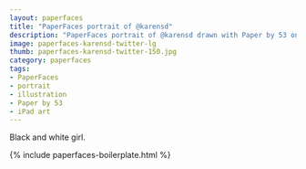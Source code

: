 ```yaml
---
layout: paperfaces
title: "PaperFaces portrait of @karensd"
description: "PaperFaces portrait of @karensd drawn with Paper by 53 on an iPad."
image: paperfaces-karensd-twitter-lg
thumb: paperfaces-karensd-twitter-150.jpg
category: paperfaces
tags: 
- PaperFaces
- portrait
- illustration
- Paper by 53
- iPad art
---
```


Black and white girl.

{% include paperfaces-boilerplate.html %}